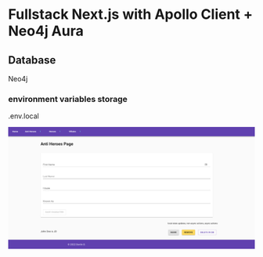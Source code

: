 # Fullstack Next.js with Apollo Client + Neo4j Aura

## Database
Neo4j

### environment variables storage
.env.local

![screenshot](./screenshot.png)
